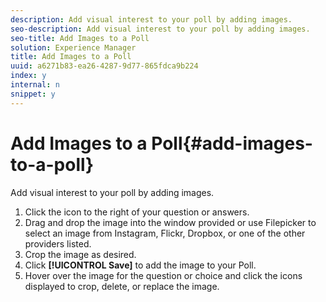 ```yaml
---
description: Add visual interest to your poll by adding images.
seo-description: Add visual interest to your poll by adding images.
seo-title: Add Images to a Poll
solution: Experience Manager
title: Add Images to a Poll
uuid: a6271b83-ea26-4287-9d77-865fdca9b224
index: y
internal: n
snippet: y
---
```


# Add Images to a Poll{#add-images-to-a-poll}

Add visual interest to your poll by adding images.

1. Click the icon to the right of your question or answers.
1. Drag and drop the image into the window provided or use Filepicker to select an image from Instagram, Flickr, Dropbox, or one of the other providers listed.
1. Crop the image as desired.
1. Click **[!UICONTROL Save]** to add the image to your Poll.
1. Hover over the image for the question or choice and click the icons displayed to crop, delete, or replace the image.
